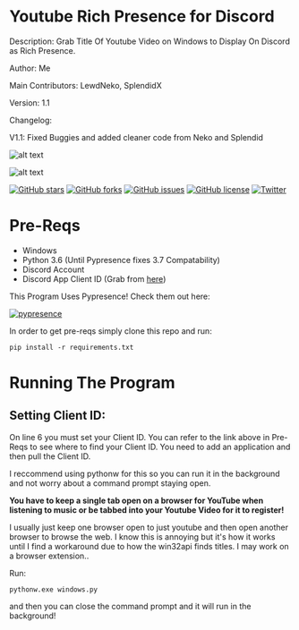 # Youtube Rich Presence for Discord
Description: Grab Title Of Youtube Video on Windows to Display On Discord as Rich Presence.

Author: Me

Main Contributors: LewdNeko, SplendidX

Version: 1.1

Changelog:

V1.1: Fixed Buggies and added cleaner code from Neko and Splendid  

![alt text](https://image.prntscr.com/image/pG214_S_R_iYfSjunn5YTg.png)  										

![alt text](https://image.prntscr.com/image/kkmfZPEASiSJXA-ypF7EyQ.png)

[![GitHub stars](https://img.shields.io/github/stars/M4cs/Youtube-Rich-Presence-Discord.svg?longCache=true&style=for-the-badge)](https://github.com/M4cs/Youtube-Rich-Presence-Discord/stargazers)
[![GitHub forks](https://img.shields.io/github/forks/M4cs/Youtube-Rich-Presence-Discord.svg?longCache=true&style=for-the-badge)](https://github.com/M4cs/Youtube-Rich-Presence-Discord/network)
[![GitHub issues](https://img.shields.io/github/issues/M4cs/Youtube-Rich-Presence-Discord.svg?longCache=true&style=for-the-badge)](https://github.com/M4cs/Youtube-Rich-Presence-Discord/issues)
[![GitHub license](https://img.shields.io/github/license/M4cs/Youtube-Rich-Presence-Discord.svg?longCache=true&style=for-the-badge)](https://github.com/M4cs/Youtube-Rich-Presence-Discord)
[![Twitter](https://img.shields.io/twitter/url/https/github.com/M4cs/Youtube-Rich-Presence-Discord.svg?longCache=true&style=for-the-badge)](https://twitter.com/intent/tweet?text=Wow:&url=https%3A%2F%2Fgithub.com%2FM4cs%2FYoutube-Rich-Presence-Discord)

# Pre-Reqs

- Windows
- Python 3.6 (Until Pypresence fixes 3.7 Compatability)
- Discord Account
- Discord App Client ID (Grab from [here](https://discordapp.com/developers/applications/me))

This Program Uses Pypresence! Check them out here:

[![pypresence](https://img.shields.io/badge/using-pypresence-00bb88.svg?style=for-the-badge&logo=discord&logoWidth=20)](https://github.com/qwertyquerty/pypresence)

In order to get pre-reqs simply clone this repo and run:
```
pip install -r requirements.txt
```

# Running The Program

## Setting Client ID:

On line 6 you must set your Client ID. You can refer to the link above in Pre-Reqs to see where to find your Client ID. You need to add an application and then pull the Client ID.

I reccommend using pythonw for this so you can run it in the background and not worry about a command prompt staying open. 

**You have to keep a single tab open on a browser for YouTube when listening to music or be tabbed into your Youtube Video for it to register!**

I usually just keep one browser open to just youtube and then open another browser to browse the web. I know this is annoying but it's how it works until I find a workaround due to how the win32api finds titles. I may work on a browser extension..

Run:
```
pythonw.exe windows.py
```
and then you can close the command prompt and it will run in the background!
